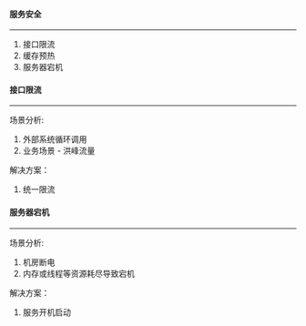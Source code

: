 #### 服务安全

---

1. 接口限流
1. 缓存预热
1. 服务器宕机



#### 接口限流

---

场景分析:

1. 外部系统循环调用
2. 业务场景 - 洪峰流量

解决方案：

1. 统一限流



#### 服务器宕机

---

场景分析:

1. 机房断电
2. 内存或线程等资源耗尽导致宕机

解决方案：

1. 服务开机启动
